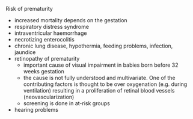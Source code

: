 Risk of prematurity  
* increased mortality depends on the gestation
* respiratory distress syndrome
* intraventricular haemorrhage
* necrotizing enterocolitis
* chronic lung disease, hypothermia, feeding problems, infection, jaundice
* retinopathy of prematurity
	+ important cause of visual impairment in babies born before 32 weeks gestation
	+ the cause is not fully understood and multivariate. One of the contributing factors is thought to be over oxygenation (e.g. during ventilation) resulting in a proliferation of retinal blood vessels (neovascularization)
	+ screening is done in at\-risk groups
* hearing problems
